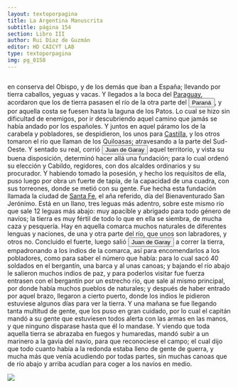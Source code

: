 ```yaml
---
layout: textoporpagina
title: La Argentina Manuscrita
subtitle: página 154
section: Libro III
author: Rui Díaz de Guzmán
editor: HD CAICYT LAB
type: textoporpagina
img: pg_0158
---
```


<div class="row">
    <div class="column">
<p>en conserva del Obispo, y de los demás que iban a España; llevando por tierra caballos, yeguas y vacas. Y llegados a la boca del <a href="https://recogito.pelagios.org/document/wzqxhk0h3vpikm/part/1/edit#88d9e7db-4d0b-41e5-ad14-738b61e2c613" target="_blank">Paraguay</a>, acordaron que los de tierra pasasen el río de la otra parte del <a href="https://recogito.pelagios.org/document/wzqxhk0h3vpikm/part/1/edit#5f29aac8-16a5-4c13-b72f-c0af486249b9" target="_blank"><button class="balloon" data-balloon-pos="up" data-balloon-length="large" data-balloon="Se refiere al Río Paraná.">Paraná</button></a>, y por aquella costa se fuesen hasta la laguna de los Patos. Lo cual se hizo sin dificultad de enemigos, por ir descubriendo aquel camino que jamás se había andado por los españoles. Y juntos en aquel páramo los de la carabela y pobladores, se despidieron, los unos para <a href="https://recogito.pelagios.org/document/wzqxhk0h3vpikm/part/1/edit#998c6875-0769-4331-8d34-75ebb5ca09f3" target="_blank">Castilla</a>, y los otros tomaron el río que llaman de los Quiloasas; atravesando a la parte del Sud-Oeste. Y sentado su real, corrió <button class="balloon" data-balloon-pos="up" data-balloon-length="large" data-balloon="Juan de Garay (1528 - 1583) fue un hidalgo, explorador, conquistador y gobernante colonial español. Se destacó por su actuación en la gobernación del Río de la Plata y del Paraguay por haber sido el fundador de la ciudad de Santa Fe en 1573 en su primera ubicación, por lo cual fue asignado al año siguiente como su teniente de gobernador, para convertirse en 1577 en el teniente de gobernador general de Asunción. En 1580 fundó la ciudad de Buenos Aires, con el nombre de &quot;Ciudad de la Trinidad&quot;, en el lugar donde en 1536 Pedro de Mendoza había fundado un fuerte con el nombre de &quot; Real de Nuestra Señora Santa María del Buen Ayre&quot;.">Juan de Garay</button> aquel territorio, y vista su buena disposición, determinó hacer allá una fundación; para lo cual ordenó su elección y Cabildo, regidores, con dos alcaldes ordinarios y su procurador. Y habiendo tomado la posesión, y hecho los requisitos de ella, puso luego por obra un fuerte de tapia, de la capacidad de una cuadra, con sus torreones, donde se metió con su gente. Fue hecha esta fundación llamada la ciudad de <a href="https://recogito.pelagios.org/document/wzqxhk0h3vpikm/part/1/edit#c501ee44-6ae7-4692-816d-500619dfe601" target="_blank">Santa Fe</a>, el aña referido, día del Bienaventurado San Jerónimo. Está en un llano, tres leguas más adentro, sobre este mismo río que sale 12 leguas más abajo: muy apacible y abrigado para todo género de navíos; la tierra es muy fértil de todo lo que en ella se siembra, de mucha caza y pesquería. Hay en aquella comarca muchos naturales de diferentes lenguas y naciones, de una y otra parte del río, que unos son labradores, y otros no. Concluido el fuerte, luego salió <button class="balloon" data-balloon-pos="up" data-balloon-length="large" data-balloon="Juan de Garay (1528 - 1583) fue un hidalgo, explorador, conquistador y gobernante colonial español. Se destacó por su actuación en la gobernación del Río de la Plata y del Paraguay por haber sido el fundador de la ciudad de Santa Fe en 1573 en su primera ubicación, por lo cual fue asignado al año siguiente como su teniente de gobernador, para convertirse en 1577 en el teniente de gobernador general de Asunción. En 1580 fundó la ciudad de Buenos Aires, con el nombre de &quot;Ciudad de la Trinidad&quot;, en el lugar donde en 1536 Pedro de Mendoza había fundado un fuerte con el nombre de &quot; Real de Nuestra Señora Santa María del Buen Ayre&quot;.">Juan de Garay</button> a correr la tierra, empadronando a los indios de la comarca, así para encomendarlos a los pobladores, como para saber el número que había: para lo cual sacó 40 soldados en el bergantín, una barca y al unas canoas; y bajando el río abajo le salieron muchos indios de paz, y para poderlos visitar fue fuerza entrasen con el bergantín por un estrecho río, que sale al mismo principal, por donde había muchos pueblos de naturales; y después de haber entrado por aquel brazo, llegaron a cierto puerto, donde los indios le pidieron estuviese algunos días para ver la tierra. Y una mañana se fue llegando tanta multitud de gente, que los puso en gran cuidado, por lo cual el capitán mandó a su gente que estuviesen todos alerta con las armas en las manos, y que ninguno disparase hasta que él lo mandase. Y viendo que toda aquella tierra se abrazaba en fuegos y humaredas, mandó subir a un marinero a la gavia del navío, para que reconociese el campo; el cual dijo que todo cuanto había a la redonda estaba lleno de gente de guerra, y mucha más que venía acudiendo por todas partes, sin muchas canoas que de río abajo y arriba acudían para coger a los navíos en medio. </p></div>

<div class="column">
<a href="{{site.baseurl}}/assets/img/argentina_manuscrita/{{page.img}}.jpg"><img src="{{site.baseurl}}/assets/img/argentina_manuscrita/{{page.img}}.jpg"></a>
    </div>
</div>